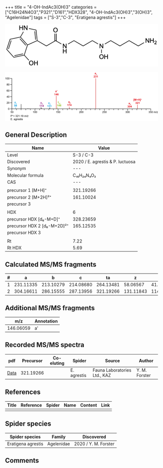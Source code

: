 +++
title = "4-OH-IndAc3(OH)3"
categories = ["C16H24N4O3","P321","D161","HDX328",
"4-OH-IndAc3(OH)3","3(OH)3",
"Agelenidae"]
tags = ["S-3","C-3",
"Eratigena agrestis"]
+++

![](/img/4-OH-IndAc3(OH)4.png)

![](/img_MSMS/321_4-OH-IndAc3(OH)3_Ea.png?classes=border)

## General Description

| Name                        | Value                            |
|-----------------------------|----------------------------------|
| Level                       | S-3 / C-3                        |
| Discovered                  | 2020 / E. agrestis & P. luctuosa |
| Synonym                     | ---                              |
| Molecular formula           | C₁₆H₂₄N₄O₃                       |
| CAS                         | ---                              |
|                             |                                  |
| precursor 1 [M+H]⁺          | 321.19266                        |
| precursor 2 [M+2H]²⁺        | 161.10024                        |
| precursor 3                 |                                  |
|                             |                                  |
| HDX                         | 6                                |
| precursor HDX   [d₆-M+D]⁺   | 328.23659                        |
| precursor HDX 2 [d₆-M+2D]²⁺ | 165.12535                        |
| precursor HDX 3             |                                  |
|                             |                                  |
| Rt                          | 7.22                             |
| Rt HDX                      | 5.69                             |

## Calculated MS/MS fragments

| # | a         | b         | c         | ta        | z         | y         | tz        |
|---|-----------|-----------|-----------|-----------|-----------|-----------|-----------|
| 1 | 231.11335 | 213.10279 | 214.08680 | 264.13481 | 58.06567  | 41.03912  | 91.08713  |
| 2 | 304.16611 | 286.15555 | 287.13956 | 321.19266 | 131.11843 | 114.09188 | 148.14498 |

## Additional MS/MS fragments

| m/z       | Annotation |
|-----------|------------|
| 146.06059 | a'         |

## Recorded MS/MS spectra

| pdf                                                 | Precursor | Co-eluting | Spider      | Source                       | Author        |
|-----------------------------------------------------|-----------|------------|-------------|------------------------------|---------------|
| [Data](/pdf/E-agrestis/321_4-OH-IndAc3(OH)3_Ea.pdf) | 321.19266 |            | E. agrestis | Fauna Laboratories Ltd., KAZ | Y. M. Forster |

## References

| Title | Reference | Spider | Name | Content | Link |
|-------|-----------|--------|------|---------|------|
|       |           |        |      |         |      |

## Spider species

| Spider species     | Family     | Discovered           |
|--------------------|------------|----------------------|
| Eratigena agrestis | Agelenidae | 2020 / Y. M. Forster |

## Comments